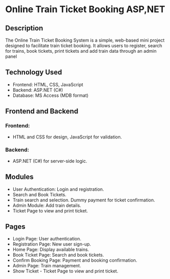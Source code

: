 
# Online Train Ticket Booking ASP,NET

## Description
The Online Train Ticket Booking System is a simple, web-based mini project designed to facilitate train ticket booking. 
It allows users to register, search for trains, book tickets, print tickets and add train data through an admin panel 

## Technology Used
- Frontend: HTML, CSS, JavaScript 
- Backend: ASP.NET (C#)
- Database: MS Access (MDB format)


## Frontend and Backend
### Frontend:
- HTML and CSS for design, JavaScript for validation.
### Backend:
- ASP.NET (C#) for server-side logic.

## Modules
-  User Authentication: Login and registration.
-  Search and Book Tickets.
-  Train search and selection. Dummy payment for ticket confirmation.
-  Admin Module: Add train details.
-  Ticket Page to view and print ticket.

## Pages
- Login Page: User authentication.
- Registration Page: New user sign-up.
- Home Page: Display available trains.
- Book Ticket Page: Search and book tickets.
- Confirm Booking Page: Payment and booking confirmation.
- Admin Page: Train management.
- Show Ticket - Ticket Page  to view and print ticket.
